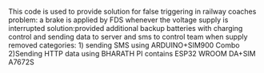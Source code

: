 This code is used to provide solution for false triggering in railway coaches
problem: a brake is applied by FDS whenever the voltage supply is interrupted 
solution:provided additional backup batteries with charging control and sending data to server and sms to control team when supply removed
categories: 1) sending SMS using ARDUINO+SIM900 Combo 2)Sending HTTP data using BHARATH PI contains ESP32 WROOM DA+SIM A7672S
